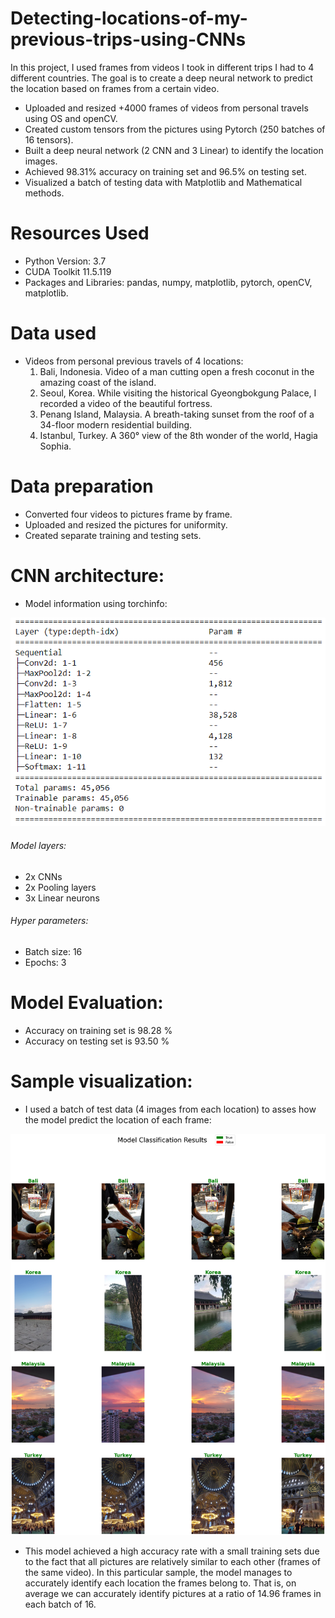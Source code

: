 # Detecting-locations-of-my-previous-trips-using-CNNs

In this project, I used frames from videos I took in different trips I had to 4 different countries. The goal is to create a deep neural network to predict the location based on frames from a certain video.

* Uploaded and resized +4000 frames of videos from personal travels using OS and openCV.
* Created custom tensors from the pictures using Pytorch (250 batches of 16 tensors).
* Built a deep neural network (2 CNN and 3 Linear) to identify the location images.
* Achieved 98.31% accuracy on training set and 96.5% on testing set.
* Visualized a batch of testing data with Matplotlib and Mathematical methods.


# Resources Used
* Python Version: 3.7
* CUDA Toolkit 11.5.119 
* Packages and Libraries: pandas, numpy, matplotlib, pytorch, openCV, matplotlib.
# Data used
* Videos from personal previous travels of 4 locations:
  1. Bali, Indonesia. Video of a man cutting open a fresh coconut in the amazing coast of the island.
  2. Seoul, Korea. While visiting the historical Gyeongbokgung Palace, I recorded a video of the beautiful fortress.
  3. Penang Island, Malaysia. A breath-taking sunset from the roof of a 34-floor modern residential building.
  4. Istanbul, Turkey. A 360° view of the 8th wonder of the world, Hagia Sophia.

# Data preparation
* Converted four videos to pictures frame by frame.
* Uploaded and resized the pictures for uniformity.
* Created separate training and testing sets.
# CNN architecture:
* Model information using torchinfo:

![image 1](https://github.com/YoussefAithaddou/CNN-to-predict-locations-of-my-previous-trips/blob/main/model%20info.PNG)

###### Model layers:
* 2x CNNs
* 2x Pooling layers
* 3x Linear neurons
###### Hyper parameters:
* Batch size: 16
* Epochs: 3
# Model Evaluation:
* Accuracy on training set is 98.28 %
* Accuracy on testing set is 93.50 %
# Sample visualization:
* I used a batch of test data (4 images from each location) to asses how the model predict the location of each frame:

![image 2](https://github.com/YoussefAithaddou/CNN-to-predict-locations-of-my-previous-trips/blob/main/result%20sample.png)

* This model achieved a high accuracy rate with a small training sets due to the fact that all pictures are relatively similar to each other (frames of the same video). In this particular sample, the model manages to accurately identify each location the frames belong to. That is, on average we can accurately identify pictures at a ratio of 14.96 frames in each batch of 16.
